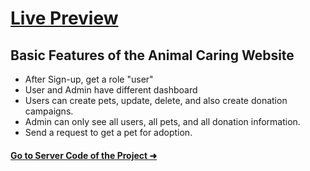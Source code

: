 # [Live Preview](https://animal-carings.web.app/)            

## Basic Features of the Animal Caring Website
- After Sign-up, get a role "user"
- User and Admin have different dashboard
- Users can create pets, update, delete, and also create donation campaigns.
- Admin can only see all users, all pets, and all donation information.
- Send a request to get a pet for adoption.


#### [Go to Server Code of the Project ➜](https://github.com/hrmrakib/animal-caring-server) 
